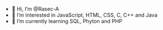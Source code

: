 - 👋 Hi, I’m @Rasec-A
- 👀 I’m interested in JavaScript, HTML, CSS, C, C++ and Java
- 🌱 I’m currently learning SQL, Phyton and PHP

<!---
Rasec-A/Rasec-A is a ✨ special ✨ repository because its `README.md` (this file) appears on your GitHub profile.
You can click the Preview link to take a look at your changes.
--->
